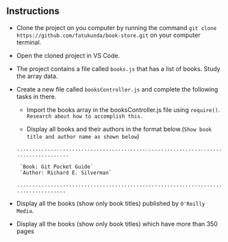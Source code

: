 ## Instructions

- Clone the project on you computer by running the command `git clone https://github.com/fatukunda/book-store.git` on your computer terminal.
- Open the cloned project in VS Code.
- The project contains a file called `books.js` that has a list of books. Study the array data.
- Create a new file called `booksController.js` and complete the following tasks in there.

    - Import the books array in the booksController.js file using `require()`. `Research about how to accomplish this.`

    - Display all books and their authors in the format below.(`Show book title and author name as shown below`)

    `....................................................................................`

       `Book: Git Pocket Guide`
       `Author: Richard E. Silverman`

    `...................................................................................`

- Display all the books (show only book titles) published by `O'Reilly Media`.
- Display all the books (show only book titles) which have more than 350 pages
